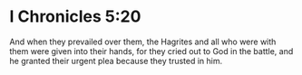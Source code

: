 # I Chronicles 5:20

And when they prevailed over them, the Hagrites and all who were with them were given into their hands, for they cried out to God in the battle, and he granted their urgent plea because they trusted in him.
